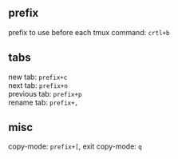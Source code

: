 prefix
---
prefix to use before each tmux command: `crtl+b`  

tabs
---
new tab: `prefix+c`  
next tab: `prefix+n`  
previous tab: `prefix+p`  
rename tab: `prefix+,`  

misc
---
copy-mode: `prefix+[`, exit copy-mode: `q`  
